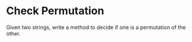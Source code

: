# Check Permutation
Given two strings, write a method to decide if one is a permutation of the other.